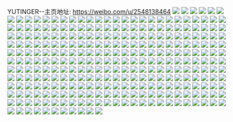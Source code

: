 YUTINGER--主页地址: https://weibo.com/u/2548138464 
![](https://wx4.sinaimg.cn/mw2000/97e181e0gy1h9jnagux49j22c03407wj.jpg) 
![](https://wx4.sinaimg.cn/mw2000/97e181e0gy1h9jnavgtkmj21ds1ds7ur.jpg) 
![](https://wx4.sinaimg.cn/mw2000/97e181e0gy1h9jnaib6mcj22c0340b2b.jpg) 
![](https://wx4.sinaimg.cn/mw2000/97e181e0gy1h9jnaj6vinj21hb27zb29.jpg) 
![](https://wx4.sinaimg.cn/mw2000/97e181e0gy1h9jnafarmmj215h15he3m.jpg) 
![](https://wx4.sinaimg.cn/mw2000/97e181e0gy1h9jnatt9jrj21gg1xy1kx.jpg) 
![](https://wx4.sinaimg.cn/mw2000/97e181e0gy1h9jnaki5i0j21ha1z2b29.jpg) 
![](https://wx4.sinaimg.cn/mw2000/97e181e0gy1h9jnamdd12j21s035sb2a.jpg) 
![](https://wx4.sinaimg.cn/mw2000/97e181e0gy1h9jnao17juj21lw257qv5.jpg) 
![](https://wx4.sinaimg.cn/mw2000/97e181e0gy1h9jnap4a8fj226g2wme82.jpg) 
![](https://wx4.sinaimg.cn/mw2000/97e181e0gy1h9jnaq5b4pj22c0341b2a.jpg) 
![](https://wx4.sinaimg.cn/mw2000/97e181e0gy1h9jnarcx2nj22bz340qv7.jpg) 
![](https://wx4.sinaimg.cn/mw2000/97e181e0gy1h94zbmgikij22c02c0hdt.jpg) 
![](https://wx4.sinaimg.cn/mw2000/97e181e0gy1h8a86xsv9rj24tc37k1l2.jpg) 
![](https://wx4.sinaimg.cn/mw2000/97e181e0gy1h8a898wprwj23402c0x6q.jpg) 
![](https://wx4.sinaimg.cn/mw2000/97e181e0gy1h8a86sacn8j23402c0qv7.jpg) 
![](https://wx4.sinaimg.cn/mw2000/97e181e0gy1h8a86ypqylj20u014049s.jpg) 
![](https://wx4.sinaimg.cn/mw2000/97e181e0gy1h8a86zvvvdj22w02604qq.jpg) 
![](https://wx4.sinaimg.cn/mw2000/97e181e0gy1h8a8782j2xj20u01hcgtf.jpg) 
![](https://wx4.sinaimg.cn/mw2000/97e181e0gy1h7d1twu44rj23vf2d01kz.jpg) 
![](https://wx4.sinaimg.cn/mw2000/97e181e0gy1h7d1tusxd4j24mo2lkb2c.jpg) 
![](https://wx4.sinaimg.cn/mw2000/97e181e0gy1h7d1tyvufuj24702cve83.jpg) 
![](https://wx4.sinaimg.cn/mw2000/97e181e0gy1h79rntasoaj20u00u0grw.jpg) 
![](https://wx4.sinaimg.cn/mw2000/97e181e0gy1h79rny0ze4j21400u0tdv.jpg) 
![](https://wx4.sinaimg.cn/mw2000/97e181e0gy1h79rnuj73jj20u00u00xw.jpg) 
![](https://wx4.sinaimg.cn/mw2000/97e181e0gy1h79ro7aa44j20gb08zmxv.jpg) 
![](https://wx4.sinaimg.cn/mw2000/97e181e0gy1h79rnzesrmj20u01a9jz8.jpg) 
![](https://wx4.sinaimg.cn/mw2000/97e181e0gy1h79ro0no63j20u0140dha.jpg) 
![](https://wx4.sinaimg.cn/mw2000/97e181e0gy1h79ro338zej20u01ai46t.jpg) 
![](https://wx4.sinaimg.cn/mw2000/97e181e0gy1h7136h2cwwj21g20e5jtp.jpg) 
![](https://wx4.sinaimg.cn/mw2000/97e181e0gy1h7136hqkhnj20vc15s7fo.jpg) 
![](https://wx4.sinaimg.cn/mw2000/97e181e0gy1h7136ic07wj20vc15sk35.jpg) 
![](https://wx4.sinaimg.cn/mw2000/97e181e0gy1h6q56tsu40j22dc35sqay.jpg) 
![](https://wx4.sinaimg.cn/mw2000/97e181e0gy1h6q56rnps7j216o1kw4fw.jpg) 
![](https://wx4.sinaimg.cn/mw2000/97e181e0gy1h6kynm9r3oj20u0140wl3.jpg) 
![](https://wx4.sinaimg.cn/mw2000/97e181e0gy1h6kynn2gmcj20u0140gtf.jpg) 
![](https://wx4.sinaimg.cn/mw2000/97e181e0gy1h6kynl7n3yj20u01hc469.jpg) 
![](https://wx4.sinaimg.cn/mw2000/97e181e0gy1h6kyo8xog7j20n00mbabq.jpg) 
![](https://wx4.sinaimg.cn/mw2000/97e181e0gy1h6gu9agi9jj20u0140agi.jpg) 
![](https://wx4.sinaimg.cn/mw2000/97e181e0gy1h5iwpufpw8j20u0168ag0.jpg) 
![](https://wx4.sinaimg.cn/mw2000/97e181e0gy1h5iwptxnmsj20u016hgog.jpg) 
![](https://wx4.sinaimg.cn/mw2000/97e181e0gy1h3jptrl4m6j20kr0rp77o.jpg) 
![](https://wx4.sinaimg.cn/mw2000/97e181e0gy1h3jptrzikfj20lc0sgn1e.jpg) 
![](https://wx4.sinaimg.cn/mw2000/97e181e0gy1h3jptscudtj20go0g2q3w.jpg) 
![](https://wx4.sinaimg.cn/mw2000/97e181e0gy1h3cnaribvnj20n00n242q.jpg) 
![](https://wx4.sinaimg.cn/mw2000/97e181e0gy1h270wc2b75j22iu1w41ky.jpg) 
![](https://wx4.sinaimg.cn/mw2000/97e181e0gy1h270wasilsj23402c0qv6.jpg) 
![](https://wx4.sinaimg.cn/mw2000/97e181e0gy1h1wgyg696gj22am1j21kx.jpg) 
![](https://wx4.sinaimg.cn/mw2000/97e181e0gy1h1wgzqj1nej22ps1j0kjl.jpg) 
![](https://wx4.sinaimg.cn/mw2000/97e181e0gy1h1wgxy3301j222o2rl1kx.jpg) 
![](https://wx4.sinaimg.cn/mw2000/97e181e0gy1h1wgxtyf8bj22112pex40.jpg) 
![](https://wx4.sinaimg.cn/mw2000/97e181e0gy1h1wgxysdzpj220q20qncz.jpg) 
![](https://wx4.sinaimg.cn/mw2000/97e181e0gy1h1wgxxap09j221v2qhhdt.jpg) 
![](https://wx4.sinaimg.cn/mw2000/97e181e0gy1h1wgxktx3jj21v92hp4qp.jpg) 
![](https://wx4.sinaimg.cn/mw2000/97e181e0gy1h1wgyj38vpj224d2tcb2c.jpg) 
![](https://wx4.sinaimg.cn/mw2000/97e181e0gy1h1wgxujkykj20vc15sn7f.jpg) 
![](https://wx4.sinaimg.cn/mw2000/97e181e0gy1h1wgyjpnmij20vc15sdsj.jpg) 
![](https://wx4.sinaimg.cn/mw2000/97e181e0gy1h14n1lmg9uj21r02c0ha9.jpg) 
![](https://wx4.sinaimg.cn/mw2000/97e181e0gy1h14n1kvb7dj22dc35sqv9.jpg) 
![](https://wx4.sinaimg.cn/mw2000/97e181e0gy1h14n1hkoq7j21920u0qll.jpg) 
![](https://wx4.sinaimg.cn/mw2000/97e181e0gy1h14n1p29bej23402c01kz.jpg) 
![](https://wx4.sinaimg.cn/mw2000/97e181e0gy1h14n1fa0odj20n00rqjy4.jpg) 
![](https://wx4.sinaimg.cn/mw2000/97e181e0gy1h14n1gcav3j22c0340npe.jpg) 
![](https://wx4.sinaimg.cn/mw2000/97e181e0gy1h0zswqlmwmj21uf2gku0x.jpg) 
![](https://wx4.sinaimg.cn/mw2000/97e181e0gy1h0zswrlpl4j216o1kw4my.jpg) 
![](https://wx4.sinaimg.cn/mw2000/97e181e0gy1h0zswoqdqqj218j1nde81.jpg) 
![](https://wx4.sinaimg.cn/mw2000/97e181e0gy1h0zswt4qtfj21mh25zhdt.jpg) 
![](https://wx4.sinaimg.cn/mw2000/97e181e0gy1h0zswuhg4hj220k2ornpe.jpg) 
![](https://wx4.sinaimg.cn/mw2000/97e181e0gy1h0zsx2elhuj217k1m2kj9.jpg) 
![](https://wx4.sinaimg.cn/mw2000/97e181e0gy1h0zsx6l29sj21s035se83.jpg) 
![](https://wx4.sinaimg.cn/mw2000/97e181e0gy1h0zswyoqtxj222g2r9kjm.jpg) 
![](https://wx4.sinaimg.cn/mw2000/97e181e0gy1h0zsx1ciydj20zt1brx3u.jpg) 
![](https://wx4.sinaimg.cn/mw2000/97e181e0gy1h0zswwtonaj21dm22g7wh.jpg) 
![](https://wx4.sinaimg.cn/mw2000/97e181e0gy1h0zsx42je4j21ed1v6e81.jpg) 
![](https://wx4.sinaimg.cn/mw2000/97e181e0gy1h0zsx0c5sfj21l1241u0x.jpg) 
![](https://wx4.sinaimg.cn/mw2000/97e181e0gy1h0pr6gqqa5j20u00u00y1.jpg) 
![](https://wx4.sinaimg.cn/mw2000/97e181e0gy1h0pr6hjdbqj20u00u0wp4.jpg) 
![](https://wx4.sinaimg.cn/mw2000/97e181e0gy1h0pr6g6y3ej20u00u0gqx.jpg) 
![](https://wx4.sinaimg.cn/mw2000/97e181e0gy1gzvnc3k98bj20u015in6x.jpg) 
![](https://wx4.sinaimg.cn/mw2000/97e181e0gy1gzvnc32tasj20u014048k.jpg) 
![](https://wx4.sinaimg.cn/mw2000/97e181e0gy1gzvnc47uwfj20u0140n3z.jpg) 
![](https://wx4.sinaimg.cn/mw2000/97e181e0gy1gzvnc4s06lj20u01407ao.jpg) 
![](https://wx4.sinaimg.cn/mw2000/97e181e0gy1gzmi21geetj20vc15sduo.jpg) 
![](https://wx4.sinaimg.cn/mw2000/97e181e0gy1gzmi222j04j20vc15sh0o.jpg) 
![](https://wx4.sinaimg.cn/mw2000/97e181e0gy1gzmi22ma64j20vc15sh07.jpg) 
![](https://wx4.sinaimg.cn/mw2000/97e181e0gy1gzmi234tnqj20vc15swqf.jpg) 
![](https://wx4.sinaimg.cn/mw2000/97e181e0gy1gzmi1yiqrnj21sw2l3e82.jpg) 
![](https://wx4.sinaimg.cn/mw2000/97e181e0gy1gzmi23k7a6j20vc15s14y.jpg) 
![](https://wx4.sinaimg.cn/mw2000/97e181e0gy1gzmi25clpaj23402c0x6q.jpg) 
![](https://wx4.sinaimg.cn/mw2000/97e181e0gy1gzemlwzja5j20n00cnq5v.jpg) 
![](https://wx4.sinaimg.cn/mw2000/97e181e0gy1gzemlznrqfj20u0140h2u.jpg) 
![](https://wx4.sinaimg.cn/mw2000/97e181e0gy1gzemm0utb8j20n00z07be.jpg) 
![](https://wx4.sinaimg.cn/mw2000/97e181e0gy1gzemlvoiq2j20u0140wmj.jpg) 
![](https://wx4.sinaimg.cn/mw2000/97e181e0gy1gzemlr5h31j20rn12jdmv.jpg) 
![](https://wx4.sinaimg.cn/mw2000/97e181e0gy1gzemlwd7c6j21400u00ul.jpg) 
![](https://wx4.sinaimg.cn/mw2000/97e181e0gy1gzemmpgtlqj20u0140dnq.jpg) 
![](https://wx4.sinaimg.cn/mw2000/97e181e0gy1gy0mueooupj23402c07wk.jpg) 
![](https://wx4.sinaimg.cn/mw2000/97e181e0gy1gy0muhdo8ij21o0280npd.jpg) 
![](https://wx4.sinaimg.cn/mw2000/97e181e0gy1gy0mugettlj21o0280qv5.jpg) 
![](https://wx4.sinaimg.cn/mw2000/97e181e0gy1gxtgeqfp74j21o0280x6p.jpg) 
![](https://wx4.sinaimg.cn/mw2000/97e181e0gy1gxtgeyyepoj22df35snpf.jpg) 
![](https://wx4.sinaimg.cn/mw2000/97e181e0gy1gxtgf58oegj22802yke82.jpg) 
![](https://wx4.sinaimg.cn/mw2000/97e181e0gy1gxtgf13advj222n2r1kjn.jpg) 
![](https://wx4.sinaimg.cn/mw2000/97e181e0gy1gw90zlkauqj23402c0dzk.jpg) 
![](https://wx4.sinaimg.cn/mw2000/97e181e0gy1gw90zhz6w2j22c0340e81.jpg) 
![](https://wx4.sinaimg.cn/mw2000/97e181e0gy1gw90zkh3iyj23402c0avp.jpg) 
![](https://wx4.sinaimg.cn/mw2000/97e181e0gy1gw90zjkml2j20mo11hh18.jpg) 
![](https://wx4.sinaimg.cn/mw2000/97e181e0gy1gw90zgtz3ej20vc15san7.jpg) 
![](https://wx4.sinaimg.cn/mw2000/97e181e0gy1gw90zsyvkoj20ut0ut7dk.jpg) 
![](https://wx4.sinaimg.cn/mw2000/97e181e0gy1gw90zj1aa8j20u00u0405.jpg) 
![](https://wx4.sinaimg.cn/mw2000/97e181e0gy1gw90ziqvlwj207o07jq33.jpg) 
![](https://wx4.sinaimg.cn/mw2000/97e181e0gy1gw928v15dbj20n00n2wjd.jpg) 
![](https://wx4.sinaimg.cn/mw2000/002MrJdugy1gvgy07nhsjj60u0140aj102.jpg) 
![](https://wx4.sinaimg.cn/mw2000/002MrJdugy1gvgy07zxkaj61400u0the02.jpg) 
![](https://wx4.sinaimg.cn/mw2000/002MrJdugy1gvgy09sw4oj61410u0ai202.jpg) 
![](https://wx4.sinaimg.cn/mw2000/002MrJdugy1guplgetbbaj617q1mcqkh02.jpg) 
![](https://wx4.sinaimg.cn/mw2000/002MrJdugy1guplgg780lj60ku0rsjud02.jpg) 
![](https://wx4.sinaimg.cn/mw2000/002MrJdugy1guplgirup8j61j021c7wh02.jpg) 
![](https://wx4.sinaimg.cn/mw2000/002MrJdugy1guplggxjhzj61fs1d9x3s02.jpg) 
![](https://wx4.sinaimg.cn/mw2000/002MrJdugy1guplge52j2j61ag1px4qp02.jpg) 
![](https://wx4.sinaimg.cn/mw2000/002MrJdugy1guplgfox59j60vc0vc11202.jpg) 
![](https://wx4.sinaimg.cn/mw2000/002MrJdugy1guplgjhn7tj61mc17q4oz02.jpg) 
![](https://wx4.sinaimg.cn/mw2000/002MrJdugy1gue74whjg5j61ei1ei7s802.jpg) 
![](https://wx4.sinaimg.cn/mw2000/002MrJdugy1gue766ja1tj61mc17r1kx02.jpg) 
![](https://wx4.sinaimg.cn/mw2000/002MrJdugy1gue76iwx3uj62c0340e8202.jpg) 
![](https://wx4.sinaimg.cn/mw2000/002MrJdugy1gue74x8moxj617q1mc4du02.jpg) 
![](https://wx4.sinaimg.cn/mw2000/002MrJdugy1gue755gn2gj62c03407wi02.jpg) 
![](https://wx4.sinaimg.cn/mw2000/002MrJdugy1gue765rdt3j60n00uon1j02.jpg) 
![](https://wx4.sinaimg.cn/mw2000/002MrJdugy1gue76ceo4rj6241241x6p02.jpg) 
![](https://wx4.sinaimg.cn/mw2000/002MrJdugy1gue767556nj60vc0vctft02.jpg) 
![](https://wx4.sinaimg.cn/mw2000/002MrJdugy1gue74u9ckbj61j02psx6p02.jpg) 
![](https://wx4.sinaimg.cn/mw2000/002MrJdugy1gue75qm22fj62c02c0u1002.jpg) 
![](https://wx4.sinaimg.cn/mw2000/002MrJdugy1gue759cmjvj60vc0vc46502.jpg) 
![](https://wx4.sinaimg.cn/mw2000/002MrJdugy1gue75yrjr6j62c02c04qt02.jpg) 
![](https://wx4.sinaimg.cn/mw2000/002MrJdugy1gue76eiwzcj60u0140n6902.jpg) 
![](https://wx4.sinaimg.cn/mw2000/002MrJdugy1gue76foj19j60u014047m02.jpg) 
![](https://wx4.sinaimg.cn/mw2000/97e181e0gy1gsoyqrd6yij20u00u07j0.jpg) 
![](https://wx4.sinaimg.cn/mw2000/97e181e0gy1gsoynedi3hj22c0340hdv.jpg) 
![](https://wx4.sinaimg.cn/mw2000/97e181e0gy1gsoyqqwdt4j20u011e47g.jpg) 
![](https://wx4.sinaimg.cn/mw2000/97e181e0gy1gsdwqb228wj20u0140aff.jpg) 
![](https://wx4.sinaimg.cn/mw2000/97e181e0gy1gsdwq9tqshj20u01407dc.jpg) 
![](https://wx4.sinaimg.cn/mw2000/97e181e0gy1gsdwqag0ppj20u00u0wk9.jpg) 
![](https://wx4.sinaimg.cn/mw2000/97e181e0gy1gsdwq97olej20u00u07at.jpg) 
![](https://wx4.sinaimg.cn/mw2000/97e181e0gy1gsdwq8narfj20u00u0wlu.jpg) 
![](https://wx4.sinaimg.cn/mw2000/97e181e0gy1gs9miutj14j20u0156n4m.jpg) 
![](https://wx4.sinaimg.cn/mw2000/97e181e0gy1gqx2jy4l7kj20n00yiwtr.jpg) 
![](https://wx4.sinaimg.cn/mw2000/002MrJdugy1gqx2jrl2qaj60n01pc4jj02.jpg) 
![](https://wx4.sinaimg.cn/mw2000/97e181e0gy1gqx2jpypr6j22bz2c0u15.jpg) 
![](https://wx4.sinaimg.cn/mw2000/97e181e0gy1gqx2jvxk4tj21rp2cynph.jpg) 
![](https://wx4.sinaimg.cn/mw2000/002MrJdugy1gqx2jd9ti8j62c03407rx02.jpg) 
![](https://wx4.sinaimg.cn/mw2000/97e181e0gy1gqx2kjv8wyj22c02c04f5.jpg) 
![](https://wx4.sinaimg.cn/mw2000/97e181e0gy1gqx2jxkkr3j20n00yiqph.jpg) 
![](https://wx4.sinaimg.cn/mw2000/97e181e0gy1gqx2kiu3vaj22u025shdz.jpg) 
![](https://wx4.sinaimg.cn/mw2000/97e181e0gy1gqx2k26nraj22c0340he3.jpg) 
![](https://wx4.sinaimg.cn/mw2000/97e181e0gy1gqx2k4p7eej213o13o7wi.jpg) 
![](https://wx4.sinaimg.cn/mw2000/97e181e0gy1gqx2k5or0uj20lc0sgqp3.jpg) 
![](https://wx4.sinaimg.cn/mw2000/97e181e0gy1gqx2jjv5oxj226x26x7wn.jpg) 
![](https://wx4.sinaimg.cn/mw2000/97e181e0gy1gqx2kbrk1tj22c0340qv5.jpg) 
![](https://wx4.sinaimg.cn/mw2000/97e181e0gy1gqx2k77hy6j22c03404qq.jpg) 
![](https://wx4.sinaimg.cn/mw2000/97e181e0gy1gqx2kdpquaj22c0340b2a.jpg) 
![](https://wx4.sinaimg.cn/mw2000/97e181e0gy1gqx2jsytjhj23402c0haj.jpg) 
![](https://wx4.sinaimg.cn/mw2000/97e181e0gy1gqx2kexvm8j22c0340thn.jpg) 
![](https://wx4.sinaimg.cn/mw2000/97e181e0gy1gqh0uvh0xjj22c03401kx.jpg) 
![](https://wx4.sinaimg.cn/mw2000/97e181e0gy1gqh0up6v7rj21sc2ds4qp.jpg) 
![](https://wx4.sinaimg.cn/mw2000/97e181e0gy1gqh0ur5o2zj22c03401kx.jpg) 
![](https://wx4.sinaimg.cn/mw2000/97e181e0gy1gqh0utm1f1j22c03401kx.jpg) 
![](https://wx4.sinaimg.cn/mw2000/97e181e0ly1goxjc2zsl8j22c0340x6q.jpg) 
![](https://wx4.sinaimg.cn/mw2000/97e181e0ly1goxjc4h4xaj22c0340hdt.jpg) 
![](https://wx4.sinaimg.cn/mw2000/97e181e0ly1goxjc3suk4j21fc1dotty.jpg) 
![](https://wx4.sinaimg.cn/mw2000/97e181e0ly1goxjc9m70tj22c0340u0x.jpg) 
![](https://wx4.sinaimg.cn/mw2000/97e181e0ly1goxjcaa72lj20vc15s4gt.jpg) 
![](https://wx4.sinaimg.cn/mw2000/97e181e0ly1goxjc85kwcj21s035skjl.jpg) 
![](https://wx4.sinaimg.cn/mw2000/97e181e0ly1goxjc6cnf2j22c02c0tt6.jpg) 
![](https://wx4.sinaimg.cn/mw2000/97e181e0ly1goxjc56jrfj22c02c0nd8.jpg) 
![](https://wx4.sinaimg.cn/mw2000/97e181e0ly1go6xgtvnj7j20uj14yqdb.jpg) 
![](https://wx4.sinaimg.cn/mw2000/97e181e0ly1go6xgto95ej20vc15sk1k.jpg) 
![](https://wx4.sinaimg.cn/mw2000/97e181e0ly1go6xgsxagnj21sc2dsqv5.jpg) 
![](https://wx4.sinaimg.cn/mw2000/97e181e0ly1go6xgvjw9vj21qq1qq1gz.jpg) 
![](https://wx4.sinaimg.cn/mw2000/97e181e0ly1go6xguoj23j22c02c07we.jpg) 
![](https://wx4.sinaimg.cn/mw2000/97e181e0ly1go6xgxahd3j21yg1ygkjm.jpg) 
![](https://wx4.sinaimg.cn/mw2000/97e181e0gy1gnooybbktqj21o0280kjl.jpg) 
![](https://wx4.sinaimg.cn/mw2000/97e181e0gy1gnooy9kz3lj20tt1gzq80.jpg) 
![](https://wx4.sinaimg.cn/mw2000/97e181e0gy1gnooyc9tauj21o0280qv5.jpg) 
![](https://wx4.sinaimg.cn/mw2000/97e181e0gy1gnooy3krbkj23081tmkjl.jpg) 
![](https://wx4.sinaimg.cn/mw2000/97e181e0gy1gnooy84b5aj22c0340npe.jpg) 
![](https://wx4.sinaimg.cn/mw2000/97e181e0gy1gnooy9xjq5j20sg0sgdqc.jpg) 
![](https://wx4.sinaimg.cn/mw2000/97e181e0gy1gnooyaieh5j21ei1eih57.jpg) 
![](https://wx4.sinaimg.cn/mw2000/97e181e0gy1gnooydc7mqj20u00u0dhm.jpg) 
![](https://wx4.sinaimg.cn/mw2000/97e181e0gy1gnooy53uitj22c0340npe.jpg) 
![](https://wx4.sinaimg.cn/mw2000/97e181e0gy1gngdcz1kgmj22c02c0x6p.jpg) 
![](https://wx4.sinaimg.cn/mw2000/97e181e0gy1gngdd3wepuj22c02c0b29.jpg) 
![](https://wx4.sinaimg.cn/mw2000/97e181e0gy1gngdd4w5krj20u00u041i.jpg) 
![](https://wx4.sinaimg.cn/mw2000/97e181e0gy1gngdcwtonej22c02c0nlb.jpg) 
![](https://wx4.sinaimg.cn/mw2000/97e181e0gy1gngdd00nemj21o0280h4z.jpg) 
![](https://wx4.sinaimg.cn/mw2000/97e181e0gy1gngdd2fq07j22801o07wj.jpg) 
![](https://wx4.sinaimg.cn/mw2000/97e181e0gy1gmwp1hgc6kj21o02801ky.jpg) 
![](https://wx4.sinaimg.cn/mw2000/97e181e0gy1gmwp1ipqvnj21o0280x6p.jpg) 
![](https://wx4.sinaimg.cn/mw2000/97e181e0gy1gmwp1fv59rj20vc15sqhq.jpg) 
![](https://wx4.sinaimg.cn/mw2000/97e181e0gy1gmwp1kcd5hj21o02801ky.jpg) 
![](https://wx4.sinaimg.cn/mw2000/97e181e0ly1glhzs2p6agj20n00nk7g7.jpg) 
![](https://wx4.sinaimg.cn/mw2000/97e181e0ly1gldfpw5h5tj20vc0vcamy.jpg) 
![](https://wx4.sinaimg.cn/mw2000/97e181e0ly1gldfpwgtkfj20vc15s4f9.jpg) 
![](https://wx4.sinaimg.cn/mw2000/97e181e0ly1gldfpy71lyj20vc15sk4n.jpg) 
![](https://wx4.sinaimg.cn/mw2000/97e181e0ly1gldfpyz4iyj22c0340e82.jpg) 
![](https://wx4.sinaimg.cn/mw2000/97e181e0ly1gldfpzzjn3j23402c01kx.jpg) 
![](https://wx4.sinaimg.cn/mw2000/97e181e0ly1gldfq0neszj20zk0k0n40.jpg) 
![](https://wx4.sinaimg.cn/mw2000/97e181e0ly1gkwixc10v4j20n01a07fo.jpg) 
![](https://wx4.sinaimg.cn/mw2000/97e181e0ly1gkwixcyzh6j20n03aunpd.jpg) 
![](https://wx4.sinaimg.cn/mw2000/97e181e0ly1gkwixbiyhzj20n03crx6p.jpg) 
![](https://wx4.sinaimg.cn/mw2000/97e181e0ly1gkwixdv0b6j20n02k0u09.jpg) 
![](https://wx4.sinaimg.cn/mw2000/97e181e0gy1gkixa1rrikj20vc0vc7g7.jpg) 
![](https://wx4.sinaimg.cn/mw2000/97e181e0gy1gkixa2o3z6j20vc0vcaly.jpg) 
![](https://wx4.sinaimg.cn/mw2000/97e181e0gy1gkixa3778nj20vc0vcgug.jpg) 
![](https://wx4.sinaimg.cn/mw2000/97e181e0gy1gkixa56rrij23402c0u0x.jpg) 
![](https://wx4.sinaimg.cn/mw2000/97e181e0gy1gk8lh0dlvkj222o340u0x.jpg) 
![](https://wx4.sinaimg.cn/mw2000/97e181e0gy1gk8lh43g2xj222o340kjl.jpg) 
![](https://wx4.sinaimg.cn/mw2000/97e181e0gy1gk8lh2t5szj222o340u0x.jpg) 
![](https://wx4.sinaimg.cn/mw2000/97e181e0gy1gk8lh5h1jfj222o3401ky.jpg) 
![](https://wx4.sinaimg.cn/mw2000/97e181e0gy1gk8lh1nmtvj222o340x6p.jpg) 
![](https://wx4.sinaimg.cn/mw2000/97e181e0gy1gk8lhhlxcqj222o340u0x.jpg) 
![](https://wx4.sinaimg.cn/mw2000/97e181e0ly1gk2ueh4dt7j20vc15s7ir.jpg) 
![](https://wx4.sinaimg.cn/mw2000/97e181e0ly1gk2uegecdsj20vc15sk5d.jpg) 
![](https://wx4.sinaimg.cn/mw2000/97e181e0ly1gk2uei05g2j20vc15sn7d.jpg) 
![](https://wx4.sinaimg.cn/mw2000/97e181e0ly1gjusmsb8voj23402c0hdt.jpg) 
![](https://wx4.sinaimg.cn/mw2000/97e181e0ly1gjusmpvzk2j22c03401kx.jpg) 
![](https://wx4.sinaimg.cn/mw2000/97e181e0ly1ghstmc5euwj22c02c04qr.jpg) 
![](https://wx4.sinaimg.cn/mw2000/97e181e0ly1ghstmeur3lj22c02c0e83.jpg) 
![](https://wx4.sinaimg.cn/mw2000/97e181e0ly1ghstm9vj75j22c02c0b2a.jpg) 
![](https://wx4.sinaimg.cn/mw2000/97e181e0ly1ghstmh0ga5j22c02c01kz.jpg) 
![](https://wx4.sinaimg.cn/mw2000/97e181e0ly1ghstmj3h5qj225j25j1kz.jpg) 
![](https://wx4.sinaimg.cn/mw2000/97e181e0ly1ghstmljo0gj22u424l1l0.jpg) 
![](https://wx4.sinaimg.cn/mw2000/97e181e0ly1ghstmwgsomj219b19aqrc.jpg) 
![](https://wx4.sinaimg.cn/mw2000/97e181e0ly1ghstmv02l9j225w2c0qv6.jpg) 
![](https://wx4.sinaimg.cn/mw2000/97e181e0ly1ghstnme5fgj23402c01kz.jpg) 
![](https://wx4.sinaimg.cn/mw2000/97e181e0ly1ghstnj19fsj23402c0qv5.jpg) 
![](https://wx4.sinaimg.cn/mw2000/97e181e0ly1gh6vuxscvaj22c0340qo6.jpg) 
![](https://wx4.sinaimg.cn/mw2000/97e181e0ly1gh6vuvy0n9j22c03401c2.jpg) 
![](https://wx4.sinaimg.cn/mw2000/97e181e0ly1gh6vv04re9j23402c0qv6.jpg) 
![](https://wx4.sinaimg.cn/mw2000/97e181e0gy1gfolra84v4j22c02c07wi.jpg) 
![](https://wx4.sinaimg.cn/mw2000/97e181e0gy1gfolrbzsy0j22c02c0qv6.jpg) 
![](https://wx4.sinaimg.cn/mw2000/97e181e0gy1gfolrfihhqj22c02c07wi.jpg) 
![](https://wx4.sinaimg.cn/mw2000/97e181e0gy1gfoltrtzqej22c02c0e86.jpg) 
![](https://wx4.sinaimg.cn/mw2000/97e181e0gy1gfolr99z9gj22c02c0e82.jpg) 
![](https://wx4.sinaimg.cn/mw2000/97e181e0gy1gfoltpsk7wj22c02c0e86.jpg) 
![](https://wx4.sinaimg.cn/mw2000/97e181e0gy1gfolrdb68ij22c02c0qv6.jpg) 
![](https://wx4.sinaimg.cn/mw2000/97e181e0gy1gfolrhdsnqj23402c0x6p.jpg) 
![](https://wx4.sinaimg.cn/mw2000/97e181e0gy1gfolraxve6j20n00cun0n.jpg) 
![](https://wx4.sinaimg.cn/mw2000/97e181e0gy1gfbs5jvt2hj22c02c0kjl.jpg) 
![](https://wx4.sinaimg.cn/mw2000/97e181e0gy1gfbs57y83yj21400u0775.jpg) 
![](https://wx4.sinaimg.cn/mw2000/97e181e0gy1gfbs5obf6fj22c02c0qv5.jpg) 
![](https://wx4.sinaimg.cn/mw2000/97e181e0gy1gfbs88r6pzj22c02c0e82.jpg) 
![](https://wx4.sinaimg.cn/mw2000/97e181e0gy1gfbs5r9i2yj23402c0hdt.jpg) 
![](https://wx4.sinaimg.cn/mw2000/97e181e0gy1gfbs5fwgwdj22c03401kx.jpg) 
![](https://wx4.sinaimg.cn/mw2000/97e181e0gy1gfbs5vvezkj22c02c07wi.jpg) 
![](https://wx4.sinaimg.cn/mw2000/97e181e0gy1gfbs5wtuemj20n00cun0n.jpg) 
![](https://wx4.sinaimg.cn/mw2000/97e181e0gy1gfbs6czchhj22c02c0npd.jpg) 
![](https://wx4.sinaimg.cn/mw2000/97e181e0gy1gfbs6mbf4mj23402c0x6p.jpg) 
![](https://wx4.sinaimg.cn/mw2000/97e181e0gy1gfbs5abh2vj20vc0vc7fw.jpg) 
![](https://wx4.sinaimg.cn/mw2000/97e181e0gy1gfbs6o7ycwj20vc0vc7ec.jpg) 
![](https://wx4.sinaimg.cn/mw2000/97e181e0gy1gezbqtbe9sj224i24iu0x.jpg) 
![](https://wx4.sinaimg.cn/mw2000/97e181e0gy1geu4h8rpfkj21sc2ds1fg.jpg) 
![](https://wx4.sinaimg.cn/mw2000/97e181e0gy1geu4h7w7yuj21sc2ds7wh.jpg) 
![](https://wx4.sinaimg.cn/mw2000/97e181e0gy1geu4h6ys5aj21sc2dse4t.jpg) 
![](https://wx4.sinaimg.cn/mw2000/97e181e0gy1geu4h68aloj23402c0b29.jpg) 
![](https://wx4.sinaimg.cn/mw2000/97e181e0gy1geu4khk155j20on0qv4l4.jpg) 
![](https://wx4.sinaimg.cn/mw2000/97e181e0gy1geu4ha8pd1j21ho1ho1kx.jpg) 
![](https://wx4.sinaimg.cn/mw2000/97e181e0gy1geu4haq77uj20vc0vc4bi.jpg) 
![](https://wx4.sinaimg.cn/mw2000/97e181e0gy1geu4hbe8oej20vc0vcqju.jpg) 
![](https://wx4.sinaimg.cn/mw2000/97e181e0gy1geu4hpqsv0j20vc0vcnfe.jpg) 
![](https://wx4.sinaimg.cn/mw2000/97e181e0ly1gdzdw6u9rfj23402c0u10.jpg) 
![](https://wx4.sinaimg.cn/mw2000/97e181e0ly1gdzdw2dt2dj20u01hcgwl.jpg) 
![](https://wx4.sinaimg.cn/mw2000/97e181e0ly1gdzdw8weexj22c0340b2c.jpg) 
![](https://wx4.sinaimg.cn/mw2000/97e181e0ly1gdzdw9v2c0j22c0340n27.jpg) 
![](https://wx4.sinaimg.cn/mw2000/97e181e0ly1gdzdw4b7wuj222r22rx6q.jpg) 
![](https://wx4.sinaimg.cn/mw2000/97e181e0ly1gdzdwb3i48j22c0248qv5.jpg) 
![](https://wx4.sinaimg.cn/mw2000/97e181e0gy1gd8opp09c5j22801o0qv7.jpg) 
![](https://wx4.sinaimg.cn/mw2000/97e181e0gy1gd8opqidbyj22801o0b2b.jpg) 
![](https://wx4.sinaimg.cn/mw2000/97e181e0gy1gd8opsdci8j22801os4qs.jpg) 
![](https://wx4.sinaimg.cn/mw2000/97e181e0gy1gd8opu0y61j22801o0kjm.jpg) 
![](https://wx4.sinaimg.cn/mw2000/97e181e0gy1gd8oq4dnakj22801o04qq.jpg) 
![](https://wx4.sinaimg.cn/mw2000/97e181e0gy1gd8opywrrkj22801o0npe.jpg) 
![](https://wx4.sinaimg.cn/mw2000/97e181e0gy1gd8oq0w6ckj22801o0u0y.jpg) 
![](https://wx4.sinaimg.cn/mw2000/97e181e0gy1gd8oq2hzrbj22801o0hdu.jpg) 
![](https://wx4.sinaimg.cn/mw2000/97e181e0gy1gd8oqa7h81j23402c07wi.jpg) 
![](https://wx4.sinaimg.cn/mw2000/97e181e0gy1gd8opndhkkj22801o07wi.jpg) 
![](https://wx4.sinaimg.cn/mw2000/97e181e0gy1gd8oqh5anfj21xd2c0b2c.jpg) 
![](https://wx4.sinaimg.cn/mw2000/97e181e0gy1gd8or0gg7qj21o0280kjm.jpg) 
![](https://wx4.sinaimg.cn/mw2000/97e181e0gy1gcdm3vu30ej21o02807v3.jpg) 
![](https://wx4.sinaimg.cn/mw2000/97e181e0gy1gcdm3uz73gj21o01o0dsh.jpg) 
![](https://wx4.sinaimg.cn/mw2000/97e181e0gy1gb82nhk10hj21o01o07wh.jpg) 
![](https://wx4.sinaimg.cn/mw2000/97e181e0gy1gb82nla8s4j21o01o0tj3.jpg) 
![](https://wx4.sinaimg.cn/mw2000/97e181e0gy1gb82nj3krtj21o01o04qp.jpg) 
